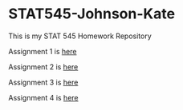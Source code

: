 # STAT545-Johnson-Kate

This is my STAT 545 Homework Repository

Assignment 1 is [here](https://github.com/KateJohnson/STAT545-hw-Johnson-Kate/tree/master/hw01_GitHub_test_drive)

Assignment 2 is [here](https://github.com/KateJohnson/STAT545-hw02-Johnson-Kate/blob/master/Gapminder_exploration.md)

Assignment 3 is [here](https://github.com/KateJohnson/STAT545-hw-Johnson-Kate/blob/master/hw03/Gapminder_exploration_cont.md)

Assignment 4 is [here](https://github.com/KateJohnson/STAT545-hw-Johnson-Kate/blob/master/hw04/Gapminder_merges_joins.md)
